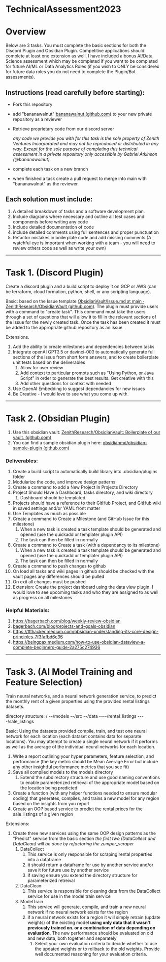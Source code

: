 # TechnicalAssessment2023


# Overview
Below are 3 tasks. You must complete the basic sections for both the Discord Plugin and Obsidian Plugin. Competitive applications should complete at least one extension as well. I have included a bonus AI/Data Science assessment which may be completed if you want to be completed for future AI/ML or Data Analytics Roles (if you wish to ONLY be considered for future data roles you do not need to complete the Plugin/Bot assessments).

## Instructions (read carefully before starting):
- Fork this repository
- add "bananawalnut" [bananawalnut (github.com)](https://github.com/bananawalnut) to your new private repository as a reviewer
- Retrieve proprietary code from our discord server

	*any code we provide you with for this task is the sole property of Zenith Ventures Incorporated and may not be reproduced or distributed in any way. Except for the sole purpose of completing this technical assessment in a private repository only accessible by Gabriel Atkinson (@bananawalnut)* 
	
- complete each task on a new branch
- when finished a task create a pull request to merge into main with "bananawalnut" as the reviewer 

## Each solution must include:
1. A detailed breakdown of tasks and a software development plan. 
2. Include diagrams where necessary and outline all test cases and components before writing any code
3. Include detailed documentation of code 
4. include detailed comments using full sentences and proper punctuation
5. Refactor mistakes in boilerplate code and add missing comments (A watchful eye is important when working with a team - you will need to review others code as well as write your own)
-----
# Task 1. (Discord Plugin)
Create a discord plugin and a build script to deploy it on GCP or AWS (can be terraform, cloud formation, python, shell, or any scripting language).

Basic:
based on the Issue template [ObsidianVault/Issue.md at main · ZenithResearch/ObsidianVault (github.com)](https://github.com/ZenithResearch/ObsidianVault/blob/main/templates/Issue.md). The plugin must provide users with a command to "create task". This command must take the users through a set of questions that will allow it to fill in the relevant sections of the Issue for the newly created task. Once the task has been created it must be added to the appropriate github repository as an issue.

Extensions.
1. Add the ability to create milestones and dependencies between tasks
2. Integrate openAI GPT3.5 or davinci-003 to automatically generate full sections of the issue from short form answers, and to create boilerplate unit tests based on the deliverables
	1. Allow for user review
	2. Add context to particular prompts such as "Using Python, or Java Script" in order to generate the best results. Get creative with this
	3. Add other questions for context with needed
3. Use OpenAI Embedding to suggest dependancies for new issues
4. Be Creative - I would love to see what you come up with.
-----
# Task 2. (Obsidian Plugin)
1. Use this obsidian vault: [ZenithResearch/ObsidianVault: Boilerplate of our vault. (github.com)](https://github.com/ZenithResearch/ObsidianVault)
2. You can find a sample obsidian plugin here: [obsidianmd/obsidian-sample-plugin (github.com)](https://github.com/obsidianmd/obsidian-sample-plugin)

### Deliverables:

1. Create a build script to automatically build library into .obsidian/plugins folder
2. Modularize the code, and improve design patterns
3. Create a command to add a New Project In Projects Directory
4. Project Should Have a Dashboard, tasks directory, and wiki directory
	1. Dashboard should be templated
5. Projects should have a reference to their GitHub Project, and GitHub wiki in saved settings and/or YAML front matter
6. Use Templates as much as possible
7. Create a command to Create a Milestone (and GitHub Issue for this milestone)
	1. When a new task is created a task template should be generated and opened (use the quickadd or templater plugin API)
	2. The task can then be filled in normally
8. Create a command to Create a task (with a dependancy to its milestone) 
	1. When a new task is created a task template should be generated and opened (use the quickadd or templater plugin API)
	2. The task can then be filled in normally
9. Create a command to push changes to github
10. On load all tasks and wiki pages in github should be checked with the vault pages any differences should be pulled
11. On exit all changes must be pushed
12. Extension: Create the project dashboard using the data view plugin. I would love to see upcoming tasks and who they are assigned to as well as progress on all milestones

### Helpful Materials:
1. https://bagerbach.com/blog/weekly-review-obsidian
2. [bagerbach.com/blog/projects-and-goals-obsidian](https://bagerbach.com/blog/projects-and-goals-obsidian#updated-auto-tracking)
3. https://tfthacker.medium.com/obsidian-understanding-its-core-design-principles-7f3fafbd6e36
4. https://beingpax.medium.com/how-to-use-obsidian-dataview-a-complete-beginners-guide-2a275c274936
-----
# Task 3. (AI Model Training and Feature Selection)
Train neural networks, and a neural network generation service, to predict the monthly rent of a given properties using the provided rental listings datasets. 

directory structure:
/
--/models
--/src
--/data
----/rental_listings
----/sale_listings

Basic:
Using the datasets provided compile, train, and test one neural network for each location (each dataset contains data for separate locations). You may attempt to create a single neural network if it performs as well as the average of the individual neural networks for each location.

1. Write a report outlining your hyper parameters, feature selection, and performance (the key metric should be Mean Average Error but include any other insightful performance metrics that you see fit)
2. Save all compiled models to the models directory 
	1. Extend the subdirectory structure and use good naming conventions to enable parameterized retrieval of the appropriate model based on the location being predicted
3. Create a function (with any helper functions needed to ensure modular coding) that generates, compiles, and trains a new model for any region based on the insights from you report
4. Create an OOP based service to predict the rental prices for the sale_listings of a given region

Extensions:
1. Create three new services using the same OOP design patterns as the "Predict" service from the basic section *the first two (DataCollect and DataClean) will be done by refactoring the zumper_scraper*
	1. DataCollect
		1. This service is only responsible for scraping rental properties into a dataframe
		2. it should return a dataframe for use by another service and/or save it for future use by another service
		3. if saving ensure you extend the directory structure for parameterized retreival
	2. DataClean
		1. This service is responsible for cleaning data from the DataCollect service for use in the model train service
	3. ModelTrain
		1. This service will generate, compile, and train a new neural network if no neural network exists for the region
		2. if a neural network exists for a region it will simply retrain (update weights) of the existing model **using only data that it wasn't previously trained on. or a combination of data depending on evaluation**. The new performance should be evaluated on old and new data, both together and separately
			1. Select your own evaluation criteria to decide whether to use the updated weights or to rollback to the old weights. Provide well documented reasoning for your evaluation criteria.

